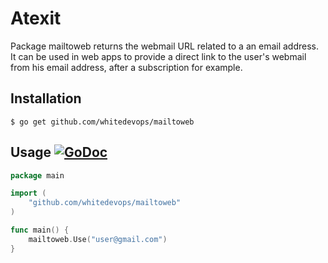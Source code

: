 # Atexit

Package mailtoweb returns the webmail URL related to a an email address.
It can be used in web apps to provide a direct link to the user's webmail from his email address, after a subscription for example.

## Installation

```Shell
$ go get github.com/whitedevops/mailtoweb
```

## Usage [![GoDoc](https://godoc.org/github.com/whitedevops/mailtoweb?status.svg)](https://godoc.org/github.com/whitedevops/mailtoweb)

```Go
package main

import (
	"github.com/whitedevops/mailtoweb"
)

func main() {
	mailtoweb.Use("user@gmail.com")
}
```
